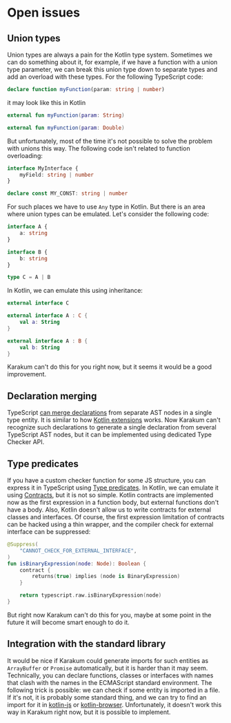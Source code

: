 # Open issues

## Union types

Union types are always a pain for the Kotlin type system.
Sometimes we can do something about it, for example, if we have a function with a union type parameter,
we can break this union type down to separate types and add an overload with these types.
For the following TypeScript code:

```typescript
declare function myFunction(param: string | number)
```

it may look like this in Kotlin

```kotlin
external fun myFunction(param: String)

external fun myFunction(param: Double)
```

But unfortunately, most of the time it's not possible to solve the problem with unions this way.
The following code isn't related to function overloading:

```typescript
interface MyInterface {
    myField: string | number
}

declare const MY_CONST: string | number
```

For such places we have to use `Any` type in Kotlin.
But there is an area where union types can be emulated.
Let's consider the following code:

```typescript
interface A {
    a: string
}

interface B {
    b: string
}

type C = A | B
```

In Kotlin, we can emulate this using inheritance:

```kotlin
external interface C

external interface A : C {
    val a: String
}

external interface A : B {
    val b: String
}
```

Karakum can't do this for you right now, but it seems it would be a good improvement.

## Declaration merging

TypeScript [can merge declarations](https://www.typescriptlang.org/docs/handbook/declaration-merging.html) from separate
AST nodes in a single type entity.
It is similar to how [Kotlin extensions](https://kotlinlang.org/docs/extensions.html) works.
Now Karakum can't recognize such declarations to generate a single declaration from several TypeScript AST nodes,
but it can be implemented using dedicated Type Checker API.

## Type predicates

If you have a custom checker function for some JS structure, you can express it in TypeScript using
[Type predicates](https://www.typescriptlang.org/docs/handbook/2/narrowing.html#using-type-predicates).
In Kotlin, we can emulate it
using [Contracts](https://github.com/Kotlin/KEEP/blob/master/proposals/kotlin-contracts.md),
but it is not so simple.
Kotlin contracts are implemented now as the first expression in a function body, but external functions don't have a body.
Also, Kotlin doesn't allow us to write contracts for external classes and interfaces.
Of course, the first expression limitation of contracts can be hacked using a thin wrapper,
and the compiler check for external interface can be suppressed:

```kotlin
@Suppress(
    "CANNOT_CHECK_FOR_EXTERNAL_INTERFACE",
)
fun isBinaryExpression(node: Node): Boolean {
    contract {
        returns(true) implies (node is BinaryExpression)
    }

    return typescript.raw.isBinaryExpression(node)
}
```

But right now Karakum can't do this for you, maybe at some point in the future it will become smart enough to do it.

## Integration with the standard library

It would be nice if Karakum could generate imports for such entities as `ArrayBuffer` or `Promise` automatically,
but it is harder than it may seem. Technically, you can declare functions, classes or interfaces with names that 
clash with the names in the ECMAScript standard environment. The following trick is possible: we can check if some 
entity is imported in a file. If it's not, it is probably some standard thing, and we can try to find an import for it in
[kotlin-js](https://github.com/JetBrains/kotlin-wrappers/tree/master/kotlin-js) or
[kotlin-browser](https://github.com/JetBrains/kotlin-wrappers/tree/master/kotlin-browser).
Unfortunately, it doesn't work this way in Karakum right now, but it is possible to implement.
